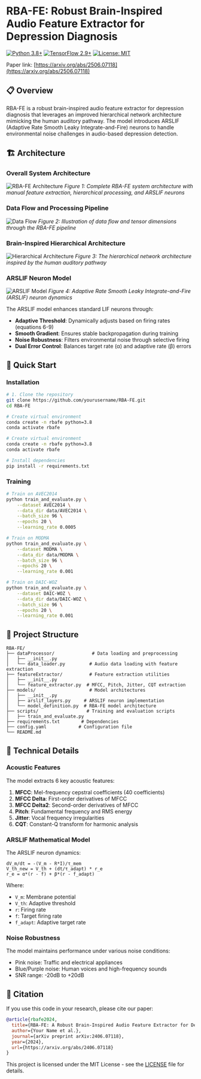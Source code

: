 # RBA-FE: Robust Brain-Inspired Audio Feature Extractor for Depression Diagnosis

[![Python 3.8+](https://img.shields.io/badge/python-3.8+-blue.svg)](https://www.python.org/downloads/) [![TensorFlow 2.9+](https://img.shields.io/badge/TensorFlow-2.9+-orange.svg)](https://www.tensorflow.org/) [![License: MIT](https://img.shields.io/badge/License-MIT-yellow.svg)](https://opensource.org/licenses/MIT)


Paper link: [https://arxiv.org/abs/2506.07118](https://arxiv.org/abs/2506.07118)

## 📋 Overview

RBA-FE is a robust brain-inspired audio feature extractor for depression diagnosis that leverages an improved hierarchical network architecture mimicking the human auditory pathway. The model introduces ARSLIF (Adaptive Rate Smooth Leaky Integrate-and-Fire) neurons to handle environmental noise challenges in audio-based depression detection.

## 🏗️ Architecture

### Overall System Architecture

![RBA-FE Architecture](docs/images/rbafe_architecture.png)
*Figure 1: Complete RBA-FE system architecture with manual feature extraction, hierarchical processing, and ARSLIF neurons*

### Data Flow and Processing Pipeline

![Data Flow](docs/images/data_flow.png)
*Figure 2: Illustration of data flow and tensor dimensions through the RBA-FE pipeline*

### Brain-Inspired Hierarchical Architecture

![Hierarchical Architecture](docs/images/hierarchical_architecture.png)
*Figure 3: The hierarchical network architecture inspired by the human auditory pathway*

### ARSLIF Neuron Model

![ARSLIF Model](docs/images/arslif_neuron.png)
*Figure 4: Adaptive Rate Smooth Leaky Integrate-and-Fire (ARSLIF) neuron dynamics*

The ARSLIF model enhances standard LIF neurons through:
- **Adaptive Threshold**: Dynamically adjusts based on firing rates (equations 6-9)
- **Smooth Gradient**: Ensures stable backpropagation during training
- **Noise Robustness**: Filters environmental noise through selective firing
- **Dual Error Control**: Balances target rate (α) and adaptive rate (β) errors

## 🚀 Quick Start

### Installation
```bash
# 1. Clone the repository
git clone https://github.com/yourusername/RBA-FE.git
cd RBA-FE

# Create virtual environment
conda create -n rbafe python=3.8
conda activate rbafe

# Create virtual environment
conda create -n rbafe python=3.8
conda activate rbafe

# Install dependencies
pip install -r requirements.txt
```
### Training

```bash
# Train on AVEC2014
python train_and_evaluate.py \
    --dataset AVEC2014 \
    --data_dir data/AVEC2014 \
    --batch_size 96 \
    --epochs 20 \
    --learning_rate 0.0005

# Train on MODMA
python train_and_evaluate.py \
    --dataset MODMA \
    --data_dir data/MODMA \
    --batch_size 96 \
    --epochs 20 \
    --learning_rate 0.001

# Train on DAIC-WOZ
python train_and_evaluate.py \
    --dataset DAIC-WOZ \
    --data_dir data/DAIC-WOZ \
    --batch_size 96 \
    --epochs 20 \
    --learning_rate 0.001
```


## 📁 Project Structure

```
RBA-FE/
├── dataProcessor/              # Data loading and preprocessing
│   ├── __init__.py
│   └── data_loader.py         # Audio data loading with feature extraction
├── featureExtractor/          # Feature extraction utilities
│   ├── __init__.py
│   └── feature_extractor.py  # MFCC, Pitch, Jitter, CQT extraction
├── models/                    # Model architectures
│   ├── __init__.py
│   ├── arslif_layers.py     # ARSLIF neuron implementation
│   └── model_definition.py  # RBA-FE model architecture
├── scripts/                  # Training and evaluation scripts
│   ├── train_and_evaluate.py
├── requirements.txt        # Dependencies
├── config.yaml            # Configuration file
└── README.md
```

## 🔬 Technical Details

###  Acoustic Features

The model extracts 6 key acoustic features:

1. **MFCC**: Mel-frequency cepstral coefficients (40 coefficients)
2. **MFCC Delta**: First-order derivatives of MFCC
3. **MFCC Delta2**: Second-order derivatives of MFCC
4. **Pitch**: Fundamental frequency and RMS energy
5. **Jitter**: Vocal frequency irregularities
6. **CQT**: Constant-Q transform for harmonic analysis

### ARSLIF Mathematical Model

The ARSLIF neuron dynamics:

```
dV_m/dt = -(V_m - R*I)/τ_mem
V_th_new = V_th + (dt/τ_adapt) * r_e
r_e = α*(r - f) + β*(r - f_adapt)
```

Where:
- `V_m`: Membrane potential
- `V_th`: Adaptive threshold
- `r`: Firing rate
- `f`: Target firing rate
- `f_adapt`: Adaptive target rate

### Noise Robustness

The model maintains performance under various noise conditions:
- Pink noise: Traffic and electrical appliances
- Blue/Purple noise: Human voices and high-frequency sounds
- SNR range: -20dB to +20dB

## 📝 Citation

If you use this code in your research, please cite our paper:

```bibtex
@article{rbafe2024,
  title={RBA-FE: A Robust Brain-Inspired Audio Feature Extractor for Depression Diagnosis},
  author={Your Name et al.},
  journal={arXiv preprint arXiv:2406.07118},
  year={2024},
  url={https://arxiv.org/abs/2406.07118}
}
```

This project is licensed under the MIT License - see the [LICENSE](LICENSE) file for details.
